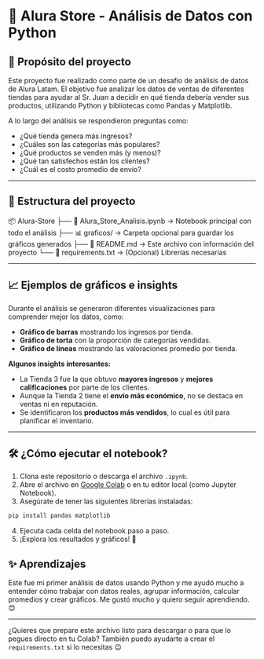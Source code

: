 # 🛒 Alura Store - Análisis de Datos con Python

## 📌 Propósito del proyecto

Este proyecto fue realizado como parte de un desafío de análisis de datos de Alura Latam. El objetivo fue analizar los datos de ventas de diferentes tiendas para ayudar al Sr. Juan a decidir en qué tienda debería vender sus productos, utilizando Python y bibliotecas como Pandas y Matplotlib.

A lo largo del análisis se respondieron preguntas como:

- ¿Qué tienda genera más ingresos?
- ¿Cuáles son las categorías más populares?
- ¿Qué productos se venden más (y menos)?
- ¿Qué tan satisfechos están los clientes?
- ¿Cuál es el costo promedio de envío?

---

## 📁 Estructura del proyecto

📦 Alura-Store ├── 📓 Alura_Store_Analisis.ipynb → Notebook principal con todo el análisis ├── 📊 graficos/ → Carpeta opcional para guardar los gráficos generados ├── 📄 README.md → Este archivo con información del proyecto └── 📄 requirements.txt → (Opcional) Librerías necesarias

---

## 📈 Ejemplos de gráficos e insights

Durante el análisis se generaron diferentes visualizaciones para comprender mejor los datos, como:

- **Gráfico de barras** mostrando los ingresos por tienda.
- **Gráfico de torta** con la proporción de categorías vendidas.
- **Gráfico de líneas** mostrando las valoraciones promedio por tienda.

**Algunos insights interesantes:**

- La Tienda 3 fue la que obtuvo **mayores ingresos** y **mejores calificaciones** por parte de los clientes.
- Aunque la Tienda 2 tiene el **envío más económico**, no se destaca en ventas ni en reputación.
- Se identificaron los **productos más vendidos**, lo cual es útil para planificar el inventario.

---

## 🛠️ ¿Cómo ejecutar el notebook?

1. Clona este repositorio o descarga el archivo `.ipynb`.
2. Abre el archivo en [Google Colab](https://colab.research.google.com/) o en tu editor local (como Jupyter Notebook).
3. Asegúrate de tener las siguientes librerías instaladas:

```bash
pip install pandas matplotlib

```

4. Ejecuta cada celda del notebook paso a paso.
5. ¡Explora los resultados y gráficos! 🎉

## ✨ Aprendizajes
Este fue mi primer análisis de datos usando Python y me ayudó mucho a entender cómo trabajar con datos reales, agrupar información, calcular promedios y crear gráficos. Me gustó mucho y quiero seguir aprendiendo. 😊

---

¿Quieres que prepare este archivo listo para descargar o para que lo pegues directo en tu Colab? También puedo ayudarte a crear el `requirements.txt` si lo necesitas 😉
